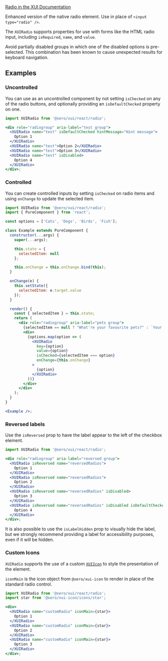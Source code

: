 <div class="xui-margin-vertical">
	<a href="../section-components-controls-radio.html" isDocLink>Radio in the XUI Documentation</a>
</div>

Enhanced version of the native radio element. Use in place of `<input type="radio" />`.

The `XUIRadio` supports properties for use with forms like the HTML radio input, including `isRequired`, `name`, and `value`.

Avoid partially disabled groups in which one of the disabled options is pre-selected. This combination has been known to cause unexpected results for keyboard navigation.

## Examples

### Uncontrolled

You can use as an uncontrolled component by not setting `isChecked` on any of the radio buttons, and optionally providing an `isDefaultChecked` property on one.

```jsx harmony
import XUIRadio from '@xero/xui/react/radio';

<div role="radiogroup" aria-label="test group">
  <XUIRadio name="test" isDefaultChecked hintMessage="Hint message">
    Option 1
  </XUIRadio>
  <XUIRadio name="test">Option 2</XUIRadio>
  <XUIRadio name="test">Option 3</XUIRadio>
  <XUIRadio name="test" isDisabled>
    Option 4
  </XUIRadio>
</div>;
```

### Controlled

You can create controlled inputs by setting `isChecked` on radio items and using `onChange` to update the selected item.

```jsx harmony
import XUIRadio from '@xero/xui/react/radio';
import { PureComponent } from 'react';

const options = ['Cats', 'Dogs', 'Birds', 'Fish'];

class Example extends PureComponent {
  constructor(...args) {
    super(...args);

    this.state = {
      selectedItem: null
    };

    this.onChange = this.onChange.bind(this);
  }

  onChange(e) {
    this.setState({
      selectedItem: e.target.value
    });
  }

  render() {
    const { selectedItem } = this.state;
    return (
      <div role="radiogroup" aria-label="pets group">
        {selectedItem == null ? "What're your favourite pets?" : `Your favourite: ${selectedItem}`}
        <div>
          {options.map(option => (
            <XUIRadio
              key={option}
              value={option}
              isChecked={selectedItem === option}
              onChange={this.onChange}
            >
              {option}
            </XUIRadio>
          ))}
        </div>
      </div>
    );
  }
}

<Example />;
```

### Reversed labels

Use the `isReversed` prop to have the label appear to the left of the checkbox element.

```jsx harmony
import XUIRadio from '@xero/xui/react/radio';

<div role="radiogroup" aria-label="reversed group">
  <XUIRadio isReversed name="reversedRadios">
    Option 1
  </XUIRadio>
  <XUIRadio isReversed name="reversedRadios">
    Option 2
  </XUIRadio>
  <XUIRadio isReversed name="reversedRadios" isDisabled>
    Option 3
  </XUIRadio>
  <XUIRadio isReversed name="reversedRadios" isDisabled isDefaultChecked>
    Option 4
  </XUIRadio>
</div>;
```

It is also possible to use the `isLabelHidden` prop to visually hide the label, but we strongly recommend providing a label for accessibility purposes, even if it will be hidden.

### Custom Icons

`XUIRadio` supports the use of a custom [`XUIIcon`](#icon) to style the presentation of the element.

`iconMain` is the icon object from `@xero/xui-icon` to render in place of the standard radio control.

```jsx harmony
import XUIRadio from '@xero/xui/react/radio';
import star from '@xero/xui-icon/icons/star';

<div>
  <XUIRadio name="customRadio" iconMain={star}>
    Option 1
  </XUIRadio>
  <XUIRadio name="customRadio" iconMain={star}>
    Option 2
  </XUIRadio>
  <XUIRadio name="customRadio" iconMain={star}>
    Option 3
  </XUIRadio>
</div>;
```
